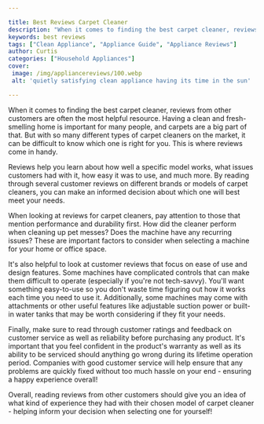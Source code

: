 ```yaml
---

title: Best Reviews Carpet Cleaner
description: "When it comes to finding the best carpet cleaner, reviews from other customers are often the most helpful resource. Having a clean...get more info"
keywords: best reviews
tags: ["Clean Appliance", "Appliance Guide", "Appliance Reviews"]
author: Curtis
categories: ["Household Appliances"]
cover: 
 image: /img/appliancereviews/100.webp
 alt: 'quietly satisfying clean appliance having its time in the sun'

---
```


When it comes to finding the best carpet cleaner, reviews from other customers are often the most helpful resource. Having a clean and fresh-smelling home is important for many people, and carpets are a big part of that. But with so many different types of carpet cleaners on the market, it can be difficult to know which one is right for you. This is where reviews come in handy.

Reviews help you learn about how well a specific model works, what issues customers had with it, how easy it was to use, and much more. By reading through several customer reviews on different brands or models of carpet cleaners, you can make an informed decision about which one will best meet your needs. 

When looking at reviews for carpet cleaners, pay attention to those that mention performance and durability first. How did the cleaner perform when cleaning up pet messes? Does the machine have any recurring issues? These are important factors to consider when selecting a machine for your home or office space. 

It's also helpful to look at customer reviews that focus on ease of use and design features. Some machines have complicated controls that can make them difficult to operate (especially if you're not tech-savvy). You'll want something easy-to-use so you don't waste time figuring out how it works each time you need to use it. Additionally, some machines may come with attachments or other useful features like adjustable suction power or built-in water tanks that may be worth considering if they fit your needs. 

Finally, make sure to read through customer ratings and feedback on customer service as well as reliability before purchasing any product. It's important that you feel confident in the product's warranty as well as its ability to be serviced should anything go wrong during its lifetime operation period. Companies with good customer service will help ensure that any problems are quickly fixed without too much hassle on your end - ensuring a happy experience overall! 

Overall, reading reviews from other customers should give you an idea of what kind of experience they had with their chosen model of carpet cleaner - helping inform your decision when selecting one for yourself!
